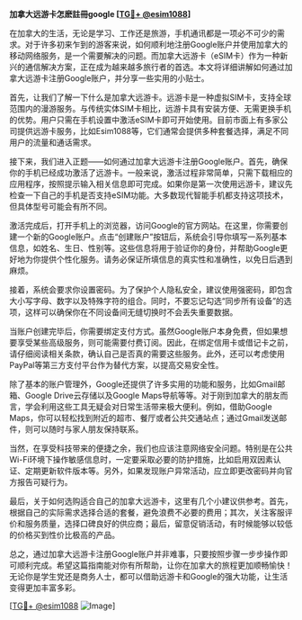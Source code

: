 **加拿大远游卡怎麽註冊google [[TG💪+ @esim1088](https://t.me/s/esim1088)]**

在加拿大的生活，无论是学习、工作还是旅游，手机通讯都是一项必不可少的需求。对于许多初来乍到的游客来说，如何顺利地注册Google账户并使用加拿大的移动网络服务，是一个需要解决的问题。而加拿大远游卡（eSIM卡）作为一种新兴的通信解决方案，正在成为越来越多旅行者的首选。本文将详细讲解如何通过加拿大远游卡注册Google账户，并分享一些实用的小贴士。

首先，让我们了解一下什么是加拿大远游卡。远游卡是一种虚拟SIM卡，支持全球范围内的漫游服务。与传统实体SIM卡相比，远游卡具有安装方便、无需更换手机的优势。用户只需在手机设置中激活eSIM卡即可开始使用。目前市面上有多家公司提供远游卡服务，比如Esim1088等，它们通常会提供多种套餐选择，满足不同用户的流量和通话需求。

接下来，我们进入正题——如何通过加拿大远游卡注册Google账户。首先，确保你的手机已经成功激活了远游卡。一般来说，激活过程非常简单，只需下载相应的应用程序，按照提示输入相关信息即可完成。如果你是第一次使用远游卡，建议先检查一下自己的手机是否支持eSIM功能。大多数现代智能手机都支持这项技术，但具体型号可能会有所不同。

激活完成后，打开手机上的浏览器，访问Google的官方网站。在这里，你需要创建一个新的Google账户。点击“创建账户”按钮后，系统会引导你填写一系列基本信息，如姓名、生日、性别等。这些信息将用于验证你的身份，并帮助Google更好地为你提供个性化服务。请务必保证所填信息的真实性和准确性，以免日后遇到麻烦。

接着，系统会要求你设置密码。为了保护个人隐私安全，建议使用强密码，即包含大小写字母、数字以及特殊字符的组合。同时，不要忘记勾选“同步所有设备”的选项，这样可以确保你在不同设备间无缝切换时不会丢失重要数据。

当账户创建完毕后，你需要绑定支付方式。虽然Google账户本身免费，但如果想要享受某些高级服务，则可能需要付费订阅。因此，在绑定信用卡或借记卡之前，请仔细阅读相关条款，确认自己是否真的需要这些服务。此外，还可以考虑使用PayPal等第三方支付平台作为替代方案，以提高交易安全性。

除了基本的账户管理外，Google还提供了许多实用的功能和服务，比如Gmail邮箱、Google Drive云存储以及Google Maps导航等等。对于刚到加拿大的朋友而言，学会利用这些工具无疑会对日常生活带来极大便利。例如，借助Google Maps，你可以轻松找到附近的超市、餐厅或者公共交通站点；通过Gmail发送邮件，则可以随时与家人朋友保持联系。

当然，在享受科技带来的便捷之余，我们也应该注意网络安全问题。特别是在公共Wi-Fi环境下操作敏感信息时，一定要采取必要的防护措施，比如启用双因素认证、定期更新软件版本等。另外，如果发现账户异常活动，应立即更改密码并向官方报告可疑行为。

最后，关于如何选购适合自己的加拿大远游卡，这里有几个小建议供参考。首先，根据自己的实际需求选择合适的套餐，避免浪费不必要的费用；其次，关注客服评价和服务质量，选择口碑良好的供应商；最后，留意促销活动，有时候能够以较低的价格买到性价比极高的产品。

总之，通过加拿大远游卡注册Google账户并非难事，只要按照步骤一步步操作即可顺利完成。希望这篇指南能对你有所帮助，让你在加拿大的旅程更加顺畅愉快！无论你是学生党还是商务人士，都可以借助远游卡和Google的强大功能，让生活变得更加丰富多彩。

[[TG💪+ @esim1088](https://t.me/s/esim1088) ![Image](https://i.postimg.cc/4NQfJmqS/Snipaste-2025-05-13-00-14-12.png)]